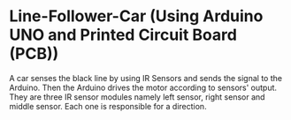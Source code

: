 # Line-Follower-Car (Using Arduino UNO and Printed Circuit Board (PCB))
A car senses the black line by using IR Sensors and sends the signal to the Arduino. Then the Arduino drives the motor according to sensors' output. They are three IR sensor modules namely left sensor, right sensor and middle sensor. Each one is responsible for a direction.
